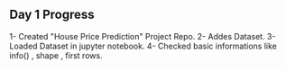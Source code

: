 ## Day 1 Progress
1- Created "House Price Prediction" Project Repo.
2- Addes Dataset.
3- Loaded Dataset in jupyter notebook.
4- Checked basic informations like info() , shape , first rows.
